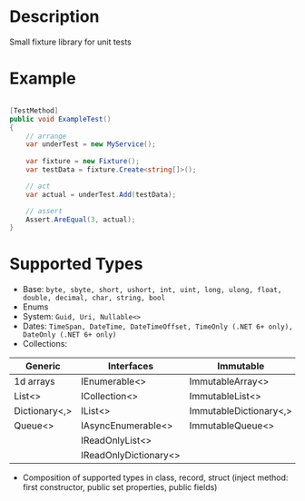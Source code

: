# Description

Small fixture library for unit tests

# Example

```csharp

[TestMethod]
public void ExampleTest()
{
    // arrange
    var underTest = new MyService();
    
    var fixture = new Fixture();
    var testData = fixture.Create<string[]>();

    // act
    var actual = underTest.Add(testData);

    // assert
    Assert.AreEqual(3, actual);
}

```

# Supported Types

- Base: `byte, sbyte, short, ushort, int, uint, long, ulong, float, double, decimal, char, string, bool`
- Enums
- System: `Guid, Uri, Nullable<>`
- Dates: `TimeSpan, DateTime, DateTimeOffset, TimeOnly (.NET 6+ only), DateOnly (.NET 6+ only)`
- Collections:

| Generic       | Interfaces            | Immutable              | Concurrent              | Frozen              |
|---------------|-----------------------|------------------------|-------------------------|---------------------|
| 1d arrays     | IEnumerable<>         | ImmutableArray<>       | ConcurrentDictionary<,> | FrozenDictionary<,> |
| List<>        | ICollection<>         | ImmutableList<>        |                         |                     |
| Dictionary<,> | IList<>               | ImmutableDictionary<,> |                         |                     |
| Queue<>       | IAsyncEnumerable<>    | ImmutableQueue<>       |                         |                     |
|               | IReadOnlyList<>       |                        |                         |                     |
|               | IReadOnlyDictionary<> |                        |                         |                     |

- Composition of supported types in class, record, struct (inject method: first constructor, public set properties, public fields)
